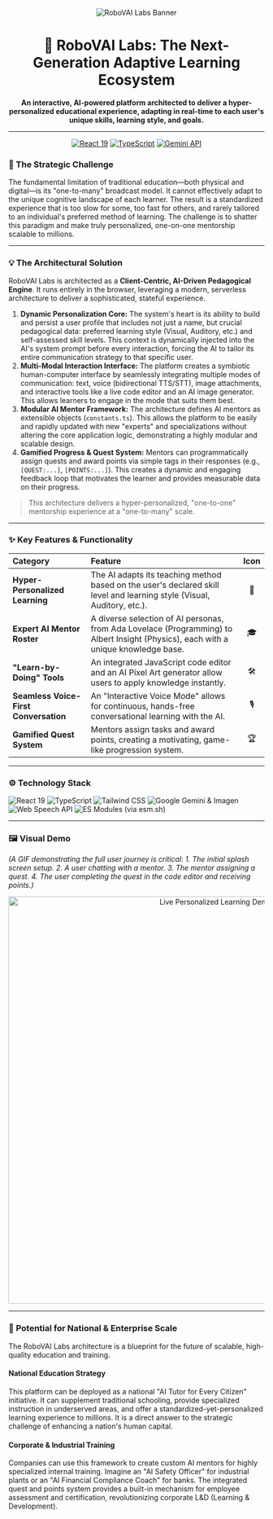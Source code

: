 <div align="center">

![RoboVAI Labs Banner](https://i.ibb.co/HycV1gd/Gemini-Generated-Image-a6smaja6smaja6sm.png)

# 🤖 RoboVAI Labs: The Next-Generation Adaptive Learning Ecosystem

**An interactive, AI-powered platform architected to deliver a hyper-personalized educational experience, adapting in real-time to each user's unique skills, learning style, and goals.**

---

<p align="center">
  <a href="#"><img src="https://img.shields.io/badge/React-19-61DAFB?style=for-the-badge&logo=react" alt="React 19"></a>
  <a href="#"><img src="https://img.shields.io/badge/TypeScript-3178C6?style=for-the-badge&logo=typescript" alt="TypeScript"></a>
  <a href="#"><img src="https://img.shields.io/badge/AI-Google%20Gemini%20%26%20Imagen-4A8CF7?style=for-the-badge&logo=google-gemini" alt="Gemini API"></a>
</p>

</div>

### 🎯 The Strategic Challenge

The fundamental limitation of traditional education—both physical and digital—is its "one-to-many" broadcast model. It cannot effectively adapt to the unique cognitive landscape of each learner. The result is a standardized experience that is too slow for some, too fast for others, and rarely tailored to an individual's preferred method of learning. The challenge is to shatter this paradigm and make truly personalized, one-on-one mentorship scalable to millions.

---

### 💡 The Architectural Solution

RoboVAI Labs is architected as a **Client-Centric, AI-Driven Pedagogical Engine**. It runs entirely in the browser, leveraging a modern, serverless architecture to deliver a sophisticated, stateful experience.

1.  **Dynamic Personalization Core:** The system's heart is its ability to build and persist a user profile that includes not just a name, but crucial pedagogical data: preferred learning style (Visual, Auditory, etc.) and self-assessed skill levels. This context is dynamically injected into the AI's system prompt before every interaction, forcing the AI to tailor its entire communication strategy to that specific user.
2.  **Multi-Modal Interaction Interface:** The platform creates a symbiotic human-computer interface by seamlessly integrating multiple modes of communication: text, voice (bidirectional TTS/STT), image attachments, and interactive tools like a live code editor and an AI image generator. This allows learners to engage in the mode that suits them best.
3.  **Modular AI Mentor Framework:** The architecture defines AI mentors as extensible objects (`constants.ts`). This allows the platform to be easily and rapidly updated with new "experts" and specializations without altering the core application logic, demonstrating a highly modular and scalable design.
4.  **Gamified Progress & Quest System:** Mentors can programmatically assign quests and award points via simple tags in their responses (e.g., `[QUEST:...]`, `[POINTS:...]`). This creates a dynamic and engaging feedback loop that motivates the learner and provides measurable data on their progress.

> This architecture delivers a hyper-personalized, "one-to-one" mentorship experience at a "one-to-many" scale.

---

### ✨ Key Features & Functionality

| Category | Feature | Icon |
| :--- | :--- | :---: |
| **Hyper-Personalized Learning** | The AI adapts its teaching method based on the user's declared skill level and learning style (Visual, Auditory, etc.). | 🧬 |
| **Expert AI Mentor Roster** | A diverse selection of AI personas, from Ada Lovelace (Programming) to Albert Insight (Physics), each with a unique knowledge base. | 🎓 |
| **"Learn-by-Doing" Tools** | An integrated JavaScript code editor and an AI Pixel Art generator allow users to apply knowledge instantly. | 🛠️ |
| **Seamless Voice-First Conversation** | An "Interactive Voice Mode" allows for continuous, hands-free conversational learning with the AI. | 🎙️ |
| **Gamified Quest System** | Mentors assign tasks and award points, creating a motivating, game-like progression system. | 🏆 |


---

### ⚙️ Technology Stack

![React 19](https://img.shields.io/badge/React-19-20232A?style=for-the-badge&logo=react&logoColor=61DAFB)
![TypeScript](https://img.shields.io/badge/TypeScript-007ACC?style=for-the-badge&logo=typescript&logoColor=white)
![Tailwind CSS](https://img.shields.io/badge/Tailwind_CSS-38B2AC?style=for-the-badge&logo=tailwind-css&logoColor=white)
![Google Gemini & Imagen](https://img.shields.io/badge/Google%20AI-4A8CF7?style=for-the-badge&logo=google-gemini&logoColor=white)
![Web Speech API](https://img.shields.io/badge/Web%20Speech%20API-F26B2C?style=for-the-badge&logo=html5)
![ES Modules (via esm.sh)](https://img.shields.io/badge/Architecture-ES%20Modules-F7DF1E?style=for-the-badge&logo=javascript)

---

### 🖼️ Visual Demo

*(A GIF demonstrating the full user journey is critical: 1. The initial splash screen setup. 2. A user chatting with a mentor. 3. The mentor assigning a quest. 4. The user completing the quest in the code editor and receiving points.)*

<div align="center">

<img src="https://media2.giphy.com/media/v1.Y2lkPTc5MGI3NjExMGRmMWtqeHR4djd4MnF2ZGViNDNoZGl5eXFoOHdteHdha3I1YmFoZyZlcD12MV9pbnRlcm5hbF9naWZfYnlfaWQmY3Q9Zw/uURR4oSwec7OvtxVCy/giphy.gif" alt="Live Personalized Learning Demo" width="800" />

</div>

---

### 🚀 Potential for National & Enterprise Scale

The RoboVAI Labs architecture is a blueprint for the future of scalable, high-quality education and training.

#### **National Education Strategy**
This platform can be deployed as a national "AI Tutor for Every Citizen" initiative. It can supplement traditional schooling, provide specialized instruction in underserved areas, and offer a standardized-yet-personalized learning experience to millions. It is a direct answer to the strategic challenge of enhancing a nation's human capital.

#### **Corporate & Industrial Training**
Companies can use this framework to create custom AI mentors for highly specialized internal training. Imagine an "AI Safety Officer" for industrial plants or an "AI Financial Compliance Coach" for banks. The integrated quest and points system provides a built-in mechanism for employee assessment and certification, revolutionizing corporate L&D (Learning & Development).
